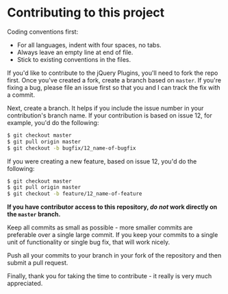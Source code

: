 # Contributing to this project

Coding conventions first:

-   For all languages, indent with four spaces, no tabs.
-   Always leave an empty line at end of file.
-   Stick to existing conventions in the files.

If you'd like to contribute to the jQuery Plugins, you'll need to fork the repo first. Once you've created a fork, create a branch based on `master`. If you're fixing a bug, please file an issue first so that you and I can track the fix with a commit.

Next, create a branch. It helps if you include the issue number in your contribution's branch name. If your contribution is based on issue 12, for example, you'd do the following:

```bash
$ git checkout master
$ git pull origin master
$ git checkout -b bugfix/12_name-of-bugfix
```

If you were creating a new feature, based on issue 12, you'd do the following:

```bash
$ git checkout master
$ git pull origin master
$ git checkout -b feature/12_name-of-feature
```

**If you have contributor access to this repository, _do not_ work directly on the `master` branch.**

Keep all commits as small as possible - more smaller commits are preferable over a single large commit. If you keep your commits to a single unit of functionality or single bug fix, that will work nicely.

Push all your commits to your branch in your fork of the repository and then submit a pull request.

Finally, thank you for taking the time to contribute - it really is very much appreciated.
